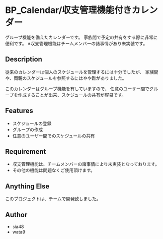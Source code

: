 # BP_Calendar/収支管理機能付きカレンダー 
グループ機能を備えたカレンダーです。
家族間で予定の共有をする際に非常に便利です。
※収支管理機能はチームメンバーの諸事情があり未実装です。

## Description 
従来のカレンダーは個人のスケジュールを管理するには十分でしたが、
家族間や、両親のスケジュールを参照するにはやや難がありました。

このカレンダーはグループ機能を有していますので、
任意のユーザー間でグループを作成することが出来、スケジュールの共有が容易です。

## Features 
- スケジュールの登録
- グループの作成
- 任意のユーザー間でのスケジュールの共有

## Requirement 
- 収支管理機能は、チームメンバーの諸事情により未実装となっております。
- その他の機能は問題なくご使用頂けます。 

## Anything Else 
このプロジェクトは、チームで開発致しました。

## Author 
- sia48
- wata9
